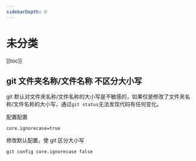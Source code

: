 ```yaml
---
sidebarDepth: 0
---
```


# 未分类

[[toc]]

## git 文件夹名称/文件名称 不区分大小写

git 默认对文件夹名称/文件名称的大小写是不敏感的，如果仅是修改了文件夹名称/文件名称的大小写，通过`git status`无法发现代码有任何变化。

配置配置

```shell
core.ignorecase=true
```

修改默认配置，使 git 区分大小写

```shell
git config core.ignorecase false
```
